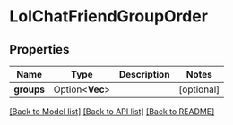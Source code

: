 # LolChatFriendGroupOrder

## Properties

Name | Type | Description | Notes
------------ | ------------- | ------------- | -------------
**groups** | Option<**Vec<String>**> |  | [optional]

[[Back to Model list]](../README.md#documentation-for-models) [[Back to API list]](../README.md#documentation-for-api-endpoints) [[Back to README]](../README.md)


